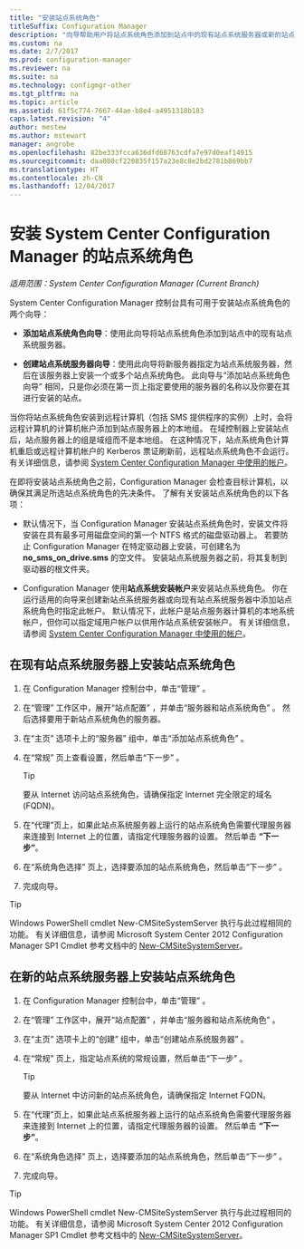 ```yaml
---
title: "安装站点系统角色"
titleSuffix: Configuration Manager
description: "向导帮助用户将站点系统角色添加到站点中的现有站点系统服务器或新的站点系统服务器。"
ms.custom: na
ms.date: 2/7/2017
ms.prod: configuration-manager
ms.reviewer: na
ms.suite: na
ms.technology: configmgr-other
ms.tgt_pltfrm: na
ms.topic: article
ms.assetid: 61f5c774-7667-44ae-b8e4-a4951318b183
caps.latest.revision: "4"
author: mestew
ms.author: mstewart
manager: angrobe
ms.openlocfilehash: 82be333fcca636dfd68763cdfa7e97d0eaf14915
ms.sourcegitcommit: daa080cf220835f157a23e8c8e2bd2781b869bb7
ms.translationtype: HT
ms.contentlocale: zh-CN
ms.lasthandoff: 12/04/2017
---
```

# <a name="install-site-system-roles-for-system-center-configuration-manager"></a>安装 System Center Configuration Manager 的站点系统角色

*适用范围：System Center Configuration Manager (Current Branch)*

System Center Configuration Manager 控制台具有可用于安装站点系统角色的两个向导：  

-   **添加站点系统角色向导**：使用此向导将站点系统角色添加到站点中的现有站点系统服务器。  

-   **创建站点系统服务器向导**：使用此向导将新服务器指定为站点系统服务器，然后在该服务器上安装一个或多个站点系统角色。 此向导与“添加站点系统角色向导” 相同，只是你必须在第一页上指定要使用的服务器的名称以及你要在其进行安装的站点。  

当你将站点系统角色安装到远程计算机（包括 SMS 提供程序的实例）上时，会将远程计算机的计算机帐户添加到站点服务器上的本地组。 在域控制器上安装站点后，站点服务器上的组是域组而不是本地组。 在这种情况下，站点系统角色计算机重启或远程计算机帐户的 Kerberos 票证刷新前，远程站点系统角色不会运行。 有关详细信息，请参阅 [System Center Configuration Manager 中使用的帐户](../../../../core/plan-design/hierarchy/accounts.md)。  

在即将安装站点系统角色之前，Configuration Manager 会检查目标计算机，以确保其满足所选站点系统角色的先决条件。 了解有关安装站点系统角色的以下各项：  

-   默认情况下，当 Configuration Manager 安装站点系统角色时，安装文件将安装在具有最多可用磁盘空间的第一个 NTFS 格式的磁盘驱动器上。 若要防止 Configuration Manager 在特定驱动器上安装，可创建名为 **no_sms_on_drive.sms** 的空文件。 安装站点系统服务器之前，将其复制到驱动器的根文件夹。  

-   Configuration Manager 使用**站点系统安装帐户**来安装站点系统角色。 你在运行适用的向导来创建新站点系统服务器或向现有站点系统服务器中添加站点系统角色时指定此帐户。 默认情况下，此帐户是站点服务器计算机的本地系统帐户，但你可以指定域用户帐户以供用作站点系统安装帐户。 有关详细信息，请参阅 [System Center Configuration Manager 中使用的帐户](../../../../core/plan-design/hierarchy/accounts.md)。  

##  <a name="bkmk_Install"></a>在现有站点系统服务器上安装站点系统角色  

1.  在 Configuration Manager 控制台中，单击“管理” 。  

2.  在“管理”  工作区中，展开“站点配置” ，并单击“服务器和站点系统角色” 。 然后选择要用于新站点系统角色的服务器。  

3.  在“主页”  选项卡上的“服务器”  组中，单击“添加站点系统角色” 。  

4.  在“常规”  页上查看设置，然后单击“下一步” 。  

    > [!TIP]  
    >  要从 Internet 访问站点系统角色，请确保指定 Internet 完全限定的域名 (FQDN)。  

5.  在“代理”页上，如果此站点系统服务器上运行的站点系统角色需要代理服务器来连接到 Internet 上的位置，请指定代理服务器的设置。 然后单击 **“下一步”**。  

6.  在“系统角色选择”  页上，选择要添加的站点系统角色，然后单击“下一步” 。  

7.  完成向导。  

> [!TIP]  
>  Windows PowerShell cmdlet New-CMSiteSystemServer 执行与此过程相同的功能。 有关详细信息，请参阅 Microsoft System Center 2012 Configuration Manager SP1 Cmdlet 参考文档中的 [New-CMSiteSystemServer](http://go.microsoft.com/fwlink/p/?LinkID=271414)。  

## <a name="to-install-site-system-roles-on-a-new-site-system-server"></a>在新的站点系统服务器上安装站点系统角色  

1.  在 Configuration Manager 控制台中，单击“管理” 。  

2.  在“管理”  工作区中，展开“站点配置” ，并单击“服务器和站点系统角色” 。  

3.  在“主页”  选项卡上的“创建”  组中，单击“创建站点系统服务器” 。  

4.  在“常规”  页上，指定站点系统的常规设置，然后单击“下一步” 。  

    > [!TIP]  
    >  要从 Internet 中访问新的站点系统角色，请确保指定 Internet FQDN。  

5.  在“代理”页上，如果此站点系统服务器上运行的站点系统角色需要代理服务器来连接到 Internet 上的位置，请指定代理服务器的设置。 然后单击 **“下一步”**。  

6.  在“系统角色选择”  页上，选择要添加的站点系统角色，然后单击“下一步” 。  

7.  完成向导。  

> [!TIP]  
>  Windows PowerShell cmdlet New-CMSiteSystemServer 执行与此过程相同的功能。 有关详细信息，请参阅 Microsoft System Center 2012 Configuration Manager SP1 Cmdlet 参考文档中的 [New-CMSiteSystemServer](http://go.microsoft.com/fwlink/p/?LinkID=271414)。  
